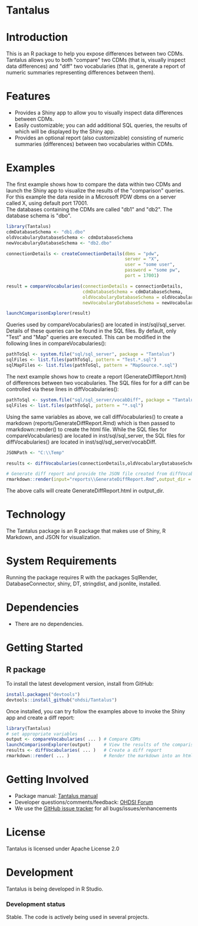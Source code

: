 Tantalus
=========

Introduction
============
This is an R package to help you expose differences between two CDMs.  Tantalus allows you to both "compare" two CDMs (that is, visually inspect data differences)
and "diff" two vocabularies (that is, generate a report of numeric summaries representing differences between them). 


Features
========
- Provides a Shiny app to allow you to visually inspect data differences between CDMs.
- Easily customizable; you can add additional SQL queries, the results of which will be displayed by the Shiny app.
- Provides an optional report (also customizable) consisting of numeric summaries (differences) between two vocabularies within CDMs.

Examples
========
The first example shows how to compare the data within two CDMs and launch the Shiny app to visualize the results of the "comparison" queries.
For this example the data reside in a Microsoft PDW dbms on a server called X, using default port 17001.  
The databases containing the CDMs are called "db1" and "db2".  The database schema is "dbo".


```r
library(Tantalus)
cdmDatabaseSchema <- "db1.dbo"
oldVocabularyDatabaseSchema <- cdmDatabaseSchema
newVocabularyDatabaseSchema <- "db2.dbo"

connectionDetails <- createConnectionDetails(dbms = "pdw",
                                             server = "X",
                                             user = "some user",
                                             password = "some pw",
                                             port = 17001)

result = compareVocabularies(connectionDetails = connectionDetails,
                             cdmDatabaseSchema = cdmDatabaseSchema,
                             oldVocabularyDatabaseSchema = oldVocabularyDatabaseSchema,
                             newVocabularyDatabaseSchema = newVocabularyDatabaseSchema)

launchComparisonExplorer(result)
```

Queries used by compareVocabularies() are located in inst/sql/sql_server.  Details of these queries can be found in the SQL files.
By default, only "Test" and "Map" queries are executed.  This can be modified in the following lines in compareVocabularies():

```r
pathToSql <- system.file("sql/sql_server", package = "Tantalus")
sqlFiles <- list.files(pathToSql, pattern = "Test.*.sql")
sqlMapFiles <- list.files(pathToSql, pattern = "MapSource.*.sql")
```

The next example shows how to create a report (GenerateDiffReport.html) of differences between two vocabularies. 
The SQL files for for a diff can be controlled via these lines in diffVocabularies():

```r
pathToSql <- system.file("sql/sql_server/vocabDiff", package = "Tantalus")
sqlFiles <- list.files(pathToSql, pattern = "*.sql")
```

Using the same variables as above, we call diffVocabularies() to create a markdown (reports/GenerateDiffReport.Rmd) which is then passed to rmarkdown::render() 
to create the html file.  While the SQL files for compareVocabularies() are located in inst/sql/sql_server, the SQL files for diffVocabularies()
are located in inst/sql/sql_server/vocabDiff.  

```r
JSONPath <- "C:\\Temp"

results <- diffVocabularies(connectionDetails,oldVocabularyDatabaseSchema,newVocabularyDatabaseSchema,JSONPath)

# Generate diff report and provide the JSON file created from diffVocabularies()
rmarkdown::render(input="reports\\GenerateDiffReport.Rmd",output_dir = JSONPath,params=list(JSONFile=results$JSONFile))
```

The above calls will create GenerateDiffReport.html in output_dir.


Technology
============
The Tantalus package is an R package that makes use of Shiny, R Markdown, and JSON for visualization.

System Requirements
===================
Running the package requires R with the packages SqlRender, DatabaseConnector, shiny, DT, stringdist, and jsonlite, installed.


Dependencies
============
 * There are no dependencies.

Getting Started
===============
## R package
  
To install the latest development version, install from GitHub:

```r
install.packages("devtools")
devtools::install_github("ohdsi/Tantalus")
```

Once installed, you can try follow the examples above to invoke the Shiny app and create a diff report:

```r
library(Tantalus)
# set appropriate variables 
output <- compareVocabularies( ... ) # Compare CDMs
launchComparisonExplorer(output)     # View the results of the comparison queries via Shiny
results <- diffVocabularies( ... )   # Create a diff report
rmarkdown::render( ... )             # Render the markdown into an html file for easy browsing
```

Getting Involved
=============
* Package manual: [Tantalus manual](https://raw.githubusercontent.com/OHDSI/Tantalus/master/extras/Tantalus.pdf) 
* Developer questions/comments/feedback: <a href="http://forums.ohdsi.org/c/developers">OHDSI Forum</a>
* We use the <a href="../../issues">GitHub issue tracker</a> for all bugs/issues/enhancements

License
=======
Tantalus is licensed under Apache License 2.0

Development
===========
Tantalus is being developed in R Studio.

### Development status

Stable. The code is actively being used in several projects.
